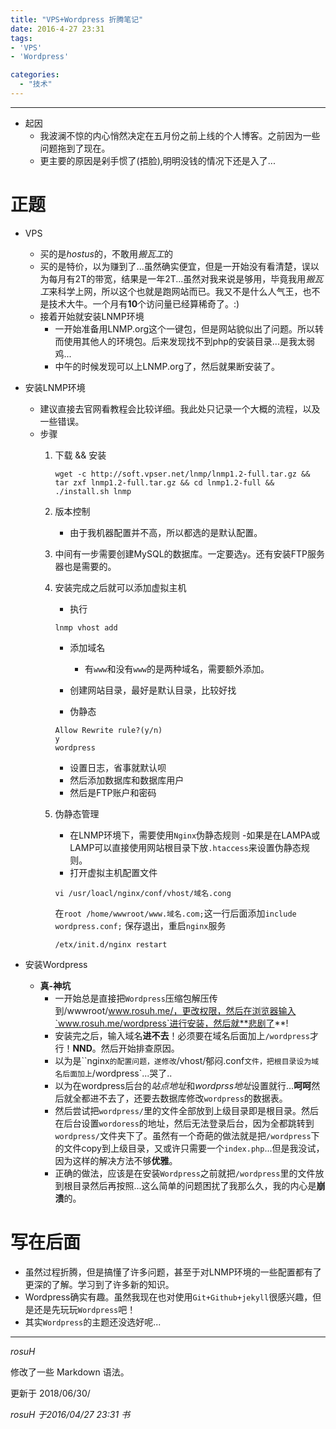 ```yaml
---
title: "VPS+Wordpress 折腾笔记"
date: 2016-4-27 23:31
tags:
- 'VPS'
- 'Wordpress'

categories:
  - "技术"
---
```


****
- 起因
	- 我波澜不惊的内心悄然决定在五月份之前上线的个人博客。之前因为一些问题拖到了现在。
	- 更主要的原因是剁手惯了(捂脸),明明没钱的情况下还是入了...

# 正题

- VPS
	- 买的是*hostus*的，不敢用*搬瓦工*的
	- 买的是特价，以为赚到了...虽然确实便宜，但是一开始没有看清楚，误以为每月有2T的带宽，结果是一年2T...虽然对我来说是够用，毕竟我用*搬瓦工*来科学上网，所以这个也就是跑网站而已。我又不是什么人气王，也不是技术大牛。一个月有**10**个访问量已经算稀奇了。:)
	- 接着开始就安装LNMP环境
		- 一开始准备用LNMP.org这个一键包，但是网站貌似出了问题。所以转而使用其他人的环境包。后来发现找不到php的安装目录...是我太弱鸡...
		- 中午的时候发现可以上LNMP.org了，然后就果断安装了。
- 安装LNMP环境
	- 建议直接去官网看教程会比较详细。我此处只记录一个大概的流程，以及一些错误。
	- 步骤
		1. 下载 && 安装

			```shell
			wget -c http://soft.vpser.net/lnmp/lnmp1.2-full.tar.gz && tar zxf lnmp1.2-full.tar.gz && cd lnmp1.2-full && ./install.sh lnmp
			```

		2. 版本控制
			- 由于我机器配置并不高，所以都选的是默认配置。
		3. 中间有一步需要创建MySQL的数据库。一定要选`y`。还有安装FTP服务器也是需要的。
		4. 安装完成之后就可以添加虚拟主机
			- 执行

			```shell
			lnmp vhost add
			```

			- 添加域名
				- 有`www`和没有`www`的是两种域名，需要额外添加。

			- 创建网站目录，最好是默认目录，比较好找
			- 伪静态

			```shell
			Allow Rewrite rule?(y/n)
			y
			wordpress
			```

			- 设置日志，省事就默认呗
			- 然后添加数据库和数据库用户
			- 然后是FTP账户和密码
		5. 伪静态管理
			- 在LNMP环境下，需要使用`Nginx`伪静态规则
				-如果是在LAMPA或LAMP可以直接使用网站根目录下放`.htaccess`来设置伪静态规则。
			- 打开虚拟主机配置文件

			```shell
			vi /usr/loacl/nginx/conf/vhost/域名.cong
			
			```

			在`root /home/wwwroot/www.域名.com;`这一行后面添加`include wordpress.conf;`
			保存退出，重启`nginx`服务

			```shell
			/etx/init.d/nginx restart
			```

- 安装Wordpress
	- **真-神坑**
		- 一开始总是直接把`Wordpress`压缩包解压传到/wwwroot/www.rosuh.me/，更改权限，然后在浏览器输入`www.rosuh.me/wordpress`进行安装，然后就**悲剧了**!
		- 安装完之后，输入域名**进不去**！必须要在域名后面加上`/wordpress`才行！**NND**。然后开始排查原因。
		- 以为是``nginx`的配置问题，遂修改`/vhost/郁闷.conf`文件，把根目录设为域名后面加上`/wordpress`...哭了..
		- 以为在wordpress后台的*站点地址*和*wordprss地址*设置就行...**呵呵**然后就全都进不去了，还要去数据库修改`wordpress`的数据表。
		- 然后尝试把`wordpress/`里的文件全部放到上级目录即是根目录。然后在后台设置`wordoress`的地址，然后无法登录后台，因为全都跳转到`wordpress/`文件夹下了。虽然有一个奇葩的做法就是把`/wordpress`下的文件copy到上级目录，又或许只需要一个`index.php`...但是我没试，因为这样的解决方法不够**优雅**。
		- 正确的做法，应该是在安装`Wordpress`之前就把`/wordpress`里的文件放到根目录然后再按照...这么简单的问题困扰了我那么久，我的内心是**崩溃**的。

# 写在后面

- 虽然过程折腾，但是搞懂了许多问题，甚至于对LNMP环境的一些配置都有了更深的了解。学习到了许多新的知识。
- Wordpress确实有趣。虽然我现在也对使用`Git+Github+jekyll`很感兴趣，但是还是先玩玩`Wordpress`吧！
- 其实`Wordpress`的主题还没选好呢...

****
*rosuH*

修改了一些 Markdown 语法。

更新于 2018/06/30/

*rosuH*
*于2016/04/27 23:31  书*
